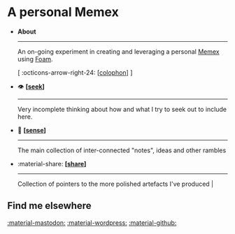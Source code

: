 <!--
 Copyright (C) 2023 David Jones
 
 This program is free software: you can redistribute it and/or modify
 it under the terms of the GNU Affero General Public License as
 published by the Free Software Foundation, either version 3 of the
 License, or (at your option) any later version.
 
 This program is distributed in the hope that it will be useful,
 but WITHOUT ANY WARRANTY; without even the implied warranty of
 MERCHANTABILITY or FITNESS FOR A PARTICULAR PURPOSE.  See the
 GNU Affero General Public License for more details.
 
 You should have received a copy of the GNU Affero General Public License
 along with this program.  If not, see <http://www.gnu.org/licenses/>.
-->

# A personal Memex

<div class="grid cards" markdown>

- __About__

    ---

    An on-going experiment in creating and leveraging a personal [Memex](https://en.wikipedia.org/wiki/Memex) using [Foam](https://foambubble.github.io/). 
    
    [ :octicons-arrow-right-24: [[colophon]] ]

- :eye: __[[seek]]__

    ---

    Very incomplete thinking about how and what I try to seek out to include here.

- :thinking: __[[sense]]__ 

    ---
    
    The main collection of inter-connected "notes", ideas and other rambles 

- :material-share: __[[share]]__ 

    ---
    
    Collection of pointers to the more polished artefacts I've produced |

</div>


## Find me elsewhere

<a rel="me" href="https://indieweb.social/@djplaner">:material-mastodon:</a>
[:material-wordpress:](https://djon.es/blog)
[:material-github:](https://github.com/djplaner/)
 




[//begin]: # "Autogenerated link references for markdown compatibility"
[colophon]: colophon/colophon "Colophon"
[seek]: seek/seek "Seek"
[sense]: sense/sense "Sense"
[share]: share/share "Share"
[//end]: # "Autogenerated link references"